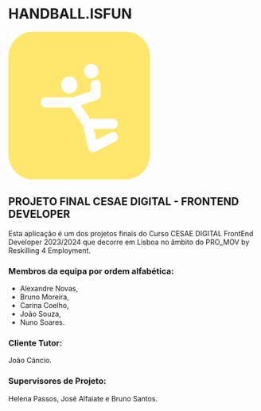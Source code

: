 # HANDBALL.ISFUN

![react HANDBALL.ISFUN](/proj/src/assets/images/logo_hb01.png 'Handball.isfun')

## PROJETO FINAL CESAE DIGITAL - FRONTEND DEVELOPER 
Esta aplicação é um dos projetos finais do Curso CESAE DIGITAL FrontEnd Developer 2023/2024 que decorre em Lisboa no âmbito do PRO_MOV by Reskilling 4 Employment.

### Membros da equipa por ordem alfabética: 
- Alexandre Novas, 
- Bruno Moreira, 
- Carina Coelho, 
- João Souza, 
- Nuno Soares.

### Cliente Tutor: 
João Câncio. 

### Supervisores de Projeto: 
Helena Passos, José Alfaiate e Bruno Santos.